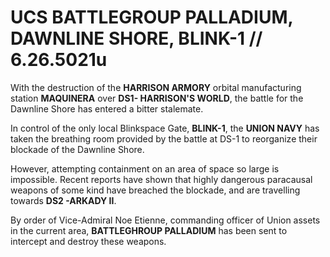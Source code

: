 # UCS BATTLEGROUP PALLADIUM, DAWNLINE SHORE, BLINK-1 // 6.26.5021u
With the destruction of the **HARRISON ARMORY** orbital manufacturing station **MAQUINERA** over **DS1- HARRISON'S WORLD**, the battle for the Dawnline Shore has entered a bitter stalemate.

In control of the only local Blinkspace Gate, **BLINK-1**, the **UNION NAVY** has taken the breathing room provided by the battle at DS-1 to reorganize their blockade of the Dawnline Shore.

However, attempting containment on an area of space so large is impossible. Recent reports have shown that highly dangerous paracausal weapons of some kind have breached the blockade, and are travelling towards **DS2 -ARKADY II**.

By order of Vice-Admiral Noe Etienne, commanding officer of Union assets in the current area, **BATTLEGHROUP PALLADIUM** has been sent to intercept and destroy these weapons.
